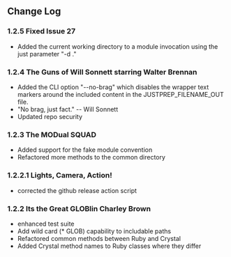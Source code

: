 ## Change Log

### 1.2.5 Fixed Issue 27
  * Added the current working directory to a module invocation using the just parameter "-d ."
  
### 1.2.4 The Guns of Will Sonnett starring Walter Brennan
  * Added the CLI option "--no-brag" which disables the wrapper text markers around the included content in the JUSTPREP_FILENAME_OUT file.
  * "No brag, just fact." -- Will Sonnett
  * Updated repo security

### 1.2.3 The MODual SQUAD
   * Added support for the fake module convention
   * Refactored more methods to the common directory

### 1.2.2.1 Lights, Camera, Action!
   * corrected the github release action script
   
### 1.2.2 Its the Great GLOBlin Charley Brown
   * enhanced test suite
   * Add wild card (* GLOB) capability to includable paths
   * Refactored common methods between Ruby and Crystal
   * Added Crystal method names to Ruby classes where they differ

